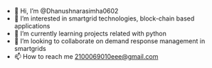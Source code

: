 - 👋 Hi, I’m @Dhanushnarasimha0602
- 👀 I’m interested in smartgrid technologies, block-chain based applications
- 🌱 I’m currently learning projects related with python 
- 💞️ I’m looking to collaborate on demand response management in smartgrids
- 📫 How to reach me 2100069010eee@gmail.com


<!---
Dhanushnarasimha0602/Dhanushnarasimha0602 is a ✨ special ✨ repository because its `README.md` (this file) appears on your GitHub profile.
You can click the Preview link to take a look at your changes.
--->
